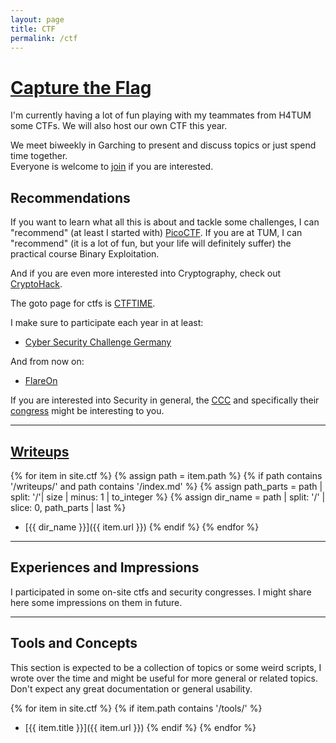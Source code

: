 ```yaml
---
layout: page
title: CTF
permalink: /ctf
---
```

# [Capture the Flag](https://en.wikipedia.org/wiki/Capture_the_flag_(cybersecurity))

I'm currently having a lot of fun playing with my teammates from H4TUM some CTFs. We will also host our own CTF this year.

We meet biweekly in Garching to present and discuss topics or just spend time together.  
Everyone is welcome to [join](https://matrix.to/#/!xGLCRFVgLZbkyXXjkK:tum.de?via=matrix.org&via=tum.de&via=in.tum.de) if you are interested.


## Recommendations
If you want to learn what all this is about and tackle some challenges, I can "recommend" (at least I started with) [PicoCTF](https://picoctf.org/). 
If you are at TUM, I can "recommend" (it is a lot of fun, but your life will definitely suffer) the practical course Binary Exploitation.

And if you are even more interested into Cryptography, check out [CryptoHack](https://cryptohack.org/).

The goto page for ctfs is [CTFTIME](https://ctftime.org/).

I make sure to participate each year in at least:
- [Cyber Security Challenge Germany](https://cscg.de/)

And from now on:
- [FlareOn](https://flare-on.com/)

If you are interested into Security in general, the [CCC](https://www.ccc.de/en/) and specifically their [congress](https://events.ccc.de/congress/) might be interesting to you.

---

## [Writeups](/ctf/writeups)

{% for item in site.ctf %}
  {% assign path = item.path %}
  {% if path contains '/writeups/' and path contains '/index.md'  %}
    {% assign path_parts = path | split: '/'| size | minus: 1 | to_integer  %}
    {% assign dir_name = path | split: '/' | slice: 0, path_parts | last %}
- [{{ dir_name }}]({{ item.url }})
  {% endif %}
{% endfor %}

---
## Experiences and Impressions
I participated in some on-site ctfs and security congresses. I might share here some impressions on them in future.

---
## Tools and Concepts
This section is expected to be a collection of topics or some weird scripts, I wrote over the time and might be useful for more general or related topics.
Don't expect any great documentation or general usability.

{% for item in site.ctf %}
  {% if item.path contains '/tools/' %}
- [{{ item.title }}]({{ item.url }})
  {% endif %}
{% endfor %}
